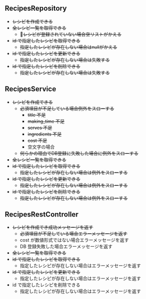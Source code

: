 ## RecipesRepository
- ~~レシピを作成できる~~
- ~~全レシピ一覧を取得できる~~
    - ~~レシピが登録されていない場合空リストがかえる~~
- ~~id で指定したレシピを取得できる~~
    - ~~指定したレシピが存在しない場合はnullがかえる~~
- ~~id で指定したレシピを更新できる~~
    - ~~指定したレシピが存在しない場合は失敗する~~
- ~~id で指定したレシピを削除できる~~
    - ~~指定したレシピが存在しない場合は失敗する~~

## RecipesService
- ~~レシピを作成できる~~
    - ~~必須項目が不足している場合例外をスローする~~
        - ~~title 不足~~
        - ~~making_time 不足~~
        - ~~serves 不足~~
        - ~~ingredients 不足~~
        - ~~cost 不足~~
        - 空文字の場合
    - ~~何らかの理由でDB登録に失敗した場合に例外をスローする~~
- ~~全レシピ一覧を取得できる~~
- ~~id で指定したレシピを取得できる~~
    - ~~指定したレシピが存在しない場合は例外をスローする~~
- ~~id で指定したレシピを更新できる~~
    - ~~指定したレシピが存在しない場合は例外をスローする~~
- ~~id で指定したレシピを削除できる~~
    - ~~指定したレシピが存在しない場合は例外をスローする~~

## RecipesRestController
- ~~レシピを作成でき成功メッセージを返す~~
    - ~~必須項目が不足している場合エラーメッセージを返す~~
    - cost が数値形式ではない場合エラーメッセージを返す
    - DB 登録失敗した場合エラーメッセージを返す
- ~~全レシピ一覧を取得できる~~
- ~~id で指定したレシピを取得できる~~
    - 指定したレシピが存在しない場合はエラーメッセージを返す
- ~~id で指定したレシピを更新できる~~
    - 指定したレシピが存在しない場合はエラーメッセージを返す
- id で指定したレシピを削除できる
    - 指定したレシピが存在しない場合はエラーメッセージを返す
